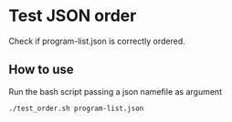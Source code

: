 # Test JSON order

Check if program-list.json is correctly ordered.

## How to use

Run the bash script passing a json namefile as argument

~~~~
./test_order.sh program-list.json
~~~~
